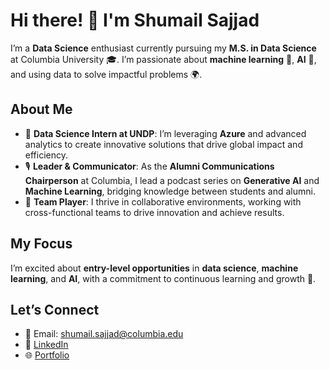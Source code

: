 # Hi there! 👋 I'm Shumail Sajjad

I’m a **Data Science** enthusiast currently pursuing my **M.S. in Data Science** at Columbia University 🎓. I’m passionate about **machine learning** 🤖, **AI** 🧠, and using data to solve impactful problems 🌍.

## About Me
- 💼 **Data Science Intern at UNDP**: I’m leveraging **Azure** and advanced analytics to create innovative solutions that drive global impact and efficiency.
- 🎙️ **Leader & Communicator**: As the **Alumni Communications Chairperson** at Columbia, I lead a podcast series on **Generative AI** and **Machine Learning**, bridging knowledge between students and alumni.
- 🤝 **Team Player**: I thrive in collaborative environments, working with cross-functional teams to drive innovation and achieve results.

## My Focus
I’m excited about **entry-level opportunities** in **data science**, **machine learning**, and **AI**, with a commitment to continuous learning and growth 🚀.

## Let’s Connect
- 📧 Email: shumail.sajjad@columbia.edu
- 💼 [LinkedIn](https://www.linkedin.com/in/shumails/)
- 🌐 [Portfolio](https://shumails.me/)
